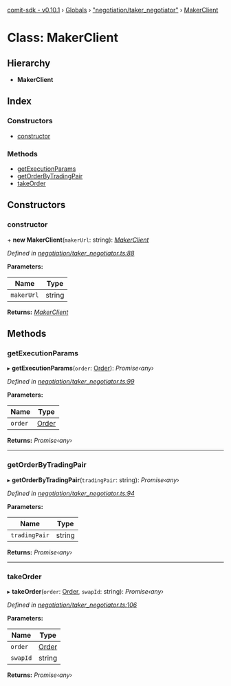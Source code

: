 [comit-sdk - v0.10.1](../README.md) › [Globals](../globals.md) › ["negotiation/taker_negotiator"](../modules/_negotiation_taker_negotiator_.md) › [MakerClient](_negotiation_taker_negotiator_.makerclient.md)

# Class: MakerClient

## Hierarchy

* **MakerClient**

## Index

### Constructors

* [constructor](_negotiation_taker_negotiator_.makerclient.md#constructor)

### Methods

* [getExecutionParams](_negotiation_taker_negotiator_.makerclient.md#getexecutionparams)
* [getOrderByTradingPair](_negotiation_taker_negotiator_.makerclient.md#getorderbytradingpair)
* [takeOrder](_negotiation_taker_negotiator_.makerclient.md#takeorder)

## Constructors

###  constructor

\+ **new MakerClient**(`makerUrl`: string): *[MakerClient](_negotiation_taker_negotiator_.makerclient.md)*

*Defined in [negotiation/taker_negotiator.ts:88](https://github.com/comit-network/comit-js-sdk/blob/68ef370/src/negotiation/taker_negotiator.ts#L88)*

**Parameters:**

Name | Type |
------ | ------ |
`makerUrl` | string |

**Returns:** *[MakerClient](_negotiation_taker_negotiator_.makerclient.md)*

## Methods

###  getExecutionParams

▸ **getExecutionParams**(`order`: [Order](../interfaces/_negotiation_order_.order.md)): *Promise‹any›*

*Defined in [negotiation/taker_negotiator.ts:99](https://github.com/comit-network/comit-js-sdk/blob/68ef370/src/negotiation/taker_negotiator.ts#L99)*

**Parameters:**

Name | Type |
------ | ------ |
`order` | [Order](../interfaces/_negotiation_order_.order.md) |

**Returns:** *Promise‹any›*

___

###  getOrderByTradingPair

▸ **getOrderByTradingPair**(`tradingPair`: string): *Promise‹any›*

*Defined in [negotiation/taker_negotiator.ts:94](https://github.com/comit-network/comit-js-sdk/blob/68ef370/src/negotiation/taker_negotiator.ts#L94)*

**Parameters:**

Name | Type |
------ | ------ |
`tradingPair` | string |

**Returns:** *Promise‹any›*

___

###  takeOrder

▸ **takeOrder**(`order`: [Order](../interfaces/_negotiation_order_.order.md), `swapId`: string): *Promise‹any›*

*Defined in [negotiation/taker_negotiator.ts:106](https://github.com/comit-network/comit-js-sdk/blob/68ef370/src/negotiation/taker_negotiator.ts#L106)*

**Parameters:**

Name | Type |
------ | ------ |
`order` | [Order](../interfaces/_negotiation_order_.order.md) |
`swapId` | string |

**Returns:** *Promise‹any›*
